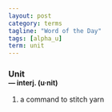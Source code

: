 ```yaml
---
layout: post
category: terms
tagline: "Word of the Day"
tags: [alpha_u]
term: unit
---
```


<h3>Unit<br/> <small>&mdash; interj. (u<span>&middot;</span>nit)</small></h3>
<p><ol>
<li>a command to stitch yarn</li>
</ol></p>
